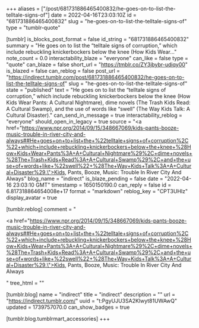 +++
aliases = ["/post/681731886465400832/he-goes-on-to-list-the-telltale-signs-of"]
date = 2022-04-16T23:03:10Z
id = "681731886465400832"
slug = "he-goes-on-to-list-the-telltale-signs-of"
type = "tumblr-quote"

[tumblr]
is_blocks_post_format = false
id_string = "681731886465400832"
summary = "He goes on to list the “telltale signs of corruption,” which include rebuckling knickerbockers below the knee (How Kids Wear..."
note_count = 0.0
interactability_blaze = "everyone"
can_like = false
type = "quote"
can_blaze = false
short_url = "https://tmblr.co/ZY3jbybr-udiqy00"
is_blazed = false
can_reblog = false
post_url = "https://indirect.tumblr.com/post/681731886465400832/he-goes-on-to-list-the-telltale-signs-of"
slug = "he-goes-on-to-list-the-telltale-signs-of"
state = "published"
text = "He goes on to list the &ldquo;telltale signs of corruption,&rdquo; which include rebuckling knickerbockers below the knee (How Kids Wear Pants: A Cultural Nightmare), dime novels (The Trash Kids Read: A Cultural Swamp), and the use of words like &ldquo;swell&rdquo; (The Way Kids Talk: A Cultural Disaster)."
can_send_in_message = true
interactability_reblog = "everyone"
should_open_in_legacy = true
source = "<a href=\"https://www.npr.org/2014/09/15/348667069/kids-pants-booze-music-trouble-in-river-city-and-always##He+goes+on+to+list+the+%22telltale+signs+of+corruption%2C%22+which+include+rebuckling+knickerbockers+below+the+knee+%28How+Kids+Wear+Pants%3A+A+Cultural+Nightmare%29%2C+dime+novels+%28The+Trash+Kids+Read%3A+A+Cultural+Swamp%29%2C+and+the+use+of+words+like+%22swell%22+%28The+Way+Kids+Talk%3A+A+Cultural+Disaster%29.\">Kids, Pants, Booze, Music: Trouble In River City And Always</a>"
blog_name = "indirect"
is_blaze_pending = false
date = "2022-04-16 23:03:10 GMT"
timestamp = 1650150190.0
can_reply = false
id = 6.817318864654008e+17
format = "markdown"
reblog_key = "CPT3UHlz"
display_avatar = true

[tumblr.reblog]
comment = "<p><a href=\"https://www.npr.org/2014/09/15/348667069/kids-pants-booze-music-trouble-in-river-city-and-always##He+goes+on+to+list+the+%22telltale+signs+of+corruption%2C%22+which+include+rebuckling+knickerbockers+below+the+knee+%28How+Kids+Wear+Pants%3A+A+Cultural+Nightmare%29%2C+dime+novels+%28The+Trash+Kids+Read%3A+A+Cultural+Swamp%29%2C+and+the+use+of+words+like+%22swell%22+%28The+Way+Kids+Talk%3A+A+Cultural+Disaster%29.\">Kids, Pants, Booze, Music: Trouble In River City And Always</a></p>"
tree_html = ""

[tumblr.blog]
name = "indirect"
title = "indirect"
description = ""
url = "https://indirect.tumblr.com/"
uuid = "t:PgyUJU3SA2Klwyt81UWAwQ"
updated = 1739757070.0
can_show_badges = true

[tumblr.blog.tumblrmart_accessories]
+++
